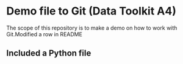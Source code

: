 # Demo file to Git (Data Toolkit A4)
The scope of this repository is to make a demo on how to work with Git.Modified a row in README

## Included a Python file